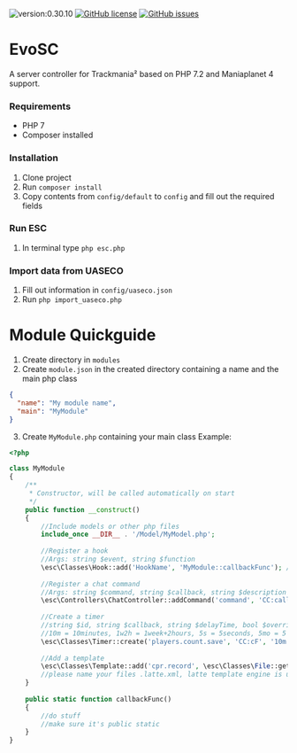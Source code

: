 ![version:0.30.10](https://img.shields.io/badge/version-0.30.10-blue.svg?style=flat-square)
[![GitHub license](https://img.shields.io/github/license/EvolutionTM/EvoSC.svg?style=flat-square)](https://github.com/EvolutionTM/EvoSC/blob/master/LICENSE.md)
[![GitHub issues](https://img.shields.io/github/issues/EvolutionTM/EvoSC.svg?style=flat-square)](https://github.com/EvolutionTM/EvoSC/issues)




# EvoSC

A server controller for Trackmania² based on PHP 7.2 and Maniaplanet 4 support.

### Requirements
* PHP 7
* Composer installed

### Installation
1. Clone project
2. Run `composer install`
3. Copy contents from `config/default` to `config` and fill out the required fields

### Run ESC
1. In terminal type `php esc.php`

### Import data from UASECO
1. Fill out information in `config/uaseco.json`
2. Run `php import_uaseco.php`

# Module Quickguide
1. Create directory in `modules` 
2. Create `module.json` in the created directory containing a name and the main php class 
````json
{
  "name": "My module name",
  "main": "MyModule"
}
````
3. Create `MyModule.php` containing your main class
Example:
````php
<?php

class MyModule
{
    /**
     * Constructor, will be called automatically on start
     */
    public function __construct()
    {
        //Include models or other php files
        include_once __DIR__ . '/Model/MyModel.php';
        
        //Register a hook
        //Args: string $event, string $function
        \esc\Classes\Hook::add('HookName', 'MyModule::callbackFunc'); //core classes need namespace, module classes not
        
        //Register a chat command
        //Args: string $command, string $callback, string $description = '-', string $trigger = '/', string $access = null
        \esc\Controllers\ChatController::addCommand('command', 'CC:callbackFunc', 'description', '/'); //if you want to restrict access to admin, you can use 'ban' access-right for now
        
        //Create a timer
        //string $id, string $callback, string $delayTime, bool $override = false
        //10m = 10minutes, 1w2h = 1week+2hours, 5s = 5seconds, 5mo = 5 months
        \esc\Classes\Timer::create('players.count.save', 'CC:cF', '10m');
        
        //Add a template
        \esc\Classes\Template::add('cpr.record', \esc\Classes\File::get(__DIR__ . '/Templates/my-template.latte.xml'));
        //please name your files .latte.xml, latte template engine is used, it is a convention to name the files that way
    }
    
    public static function callbackFunc()
    {
        //do stuff
        //make sure it's public static
    }
}
````
